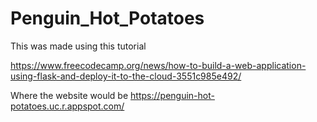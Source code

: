 # Penguin_Hot_Potatoes
This was made using this tutorial

https://www.freecodecamp.org/news/how-to-build-a-web-application-using-flask-and-deploy-it-to-the-cloud-3551c985e492/

Where the website would be
https://penguin-hot-potatoes.uc.r.appspot.com/
